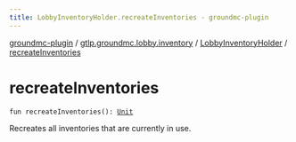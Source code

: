 ```yaml
---
title: LobbyInventoryHolder.recreateInventories - groundmc-plugin
---
```


[groundmc-plugin](../../index.html) / [gtlp.groundmc.lobby.inventory](../index.html) / [LobbyInventoryHolder](index.html) / [recreateInventories](.)

# recreateInventories

`fun recreateInventories(): `[`Unit`](https://kotlinlang.org/api/latest/jvm/stdlib/kotlin/-unit/index.html)

Recreates all inventories that are currently in use.

